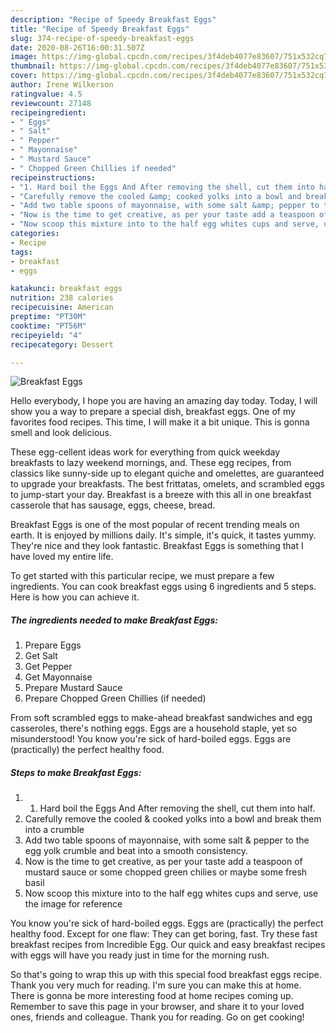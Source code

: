 ```yaml
---
description: "Recipe of Speedy Breakfast Eggs"
title: "Recipe of Speedy Breakfast Eggs"
slug: 374-recipe-of-speedy-breakfast-eggs
date: 2020-08-26T16:00:31.507Z
image: https://img-global.cpcdn.com/recipes/3f4deb4077e83607/751x532cq70/breakfast-eggs-recipe-main-photo.jpg
thumbnail: https://img-global.cpcdn.com/recipes/3f4deb4077e83607/751x532cq70/breakfast-eggs-recipe-main-photo.jpg
cover: https://img-global.cpcdn.com/recipes/3f4deb4077e83607/751x532cq70/breakfast-eggs-recipe-main-photo.jpg
author: Irene Wilkerson
ratingvalue: 4.5
reviewcount: 27148
recipeingredient:
- " Eggs"
- " Salt"
- " Pepper"
- " Mayonnaise"
- " Mustard Sauce"
- " Chopped Green Chillies if needed"
recipeinstructions:
- "1. Hard boil the Eggs And After removing the shell, cut them into half."
- "Carefully remove the cooled &amp; cooked yolks into a bowl and break them into a crumble"
- "Add two table spoons of mayonnaise, with some salt &amp; pepper to the egg yolk crumble and beat into a smooth consistency."
- "Now is the time to get creative, as per your taste add a teaspoon of mustard sauce or some chopped green chilies or maybe some fresh basil"
- "Now scoop this mixture into to the half egg whites cups and serve, use the image for reference"
categories:
- Recipe
tags:
- breakfast
- eggs

katakunci: breakfast eggs 
nutrition: 238 calories
recipecuisine: American
preptime: "PT30M"
cooktime: "PT56M"
recipeyield: "4"
recipecategory: Dessert

---
```



![Breakfast Eggs](https://img-global.cpcdn.com/recipes/3f4deb4077e83607/751x532cq70/breakfast-eggs-recipe-main-photo.jpg)

Hello everybody, I hope you are having an amazing day today. Today, I will show you a way to prepare a special dish, breakfast eggs. One of my favorites food recipes. This time, I will make it a bit unique. This is gonna smell and look delicious.

These egg-cellent ideas work for everything from quick weekday breakfasts to lazy weekend mornings, and. These egg recipes, from classics like sunny-side up to elegant quiche and omelettes, are guaranteed to upgrade your breakfasts. The best frittatas, omelets, and scrambled eggs to jump-start your day. Breakfast is a breeze with this all in one breakfast casserole that has sausage, eggs, cheese, bread.

Breakfast Eggs is one of the most popular of recent trending meals on earth. It is enjoyed by millions daily. It's simple, it's quick, it tastes yummy. They're nice and they look fantastic. Breakfast Eggs is something that I have loved my entire life.


To get started with this particular recipe, we must prepare a few ingredients. You can cook breakfast eggs using 6 ingredients and 5 steps. Here is how you can achieve it.

<!--inarticleads1-->

##### The ingredients needed to make Breakfast Eggs:

1. Prepare  Eggs
1. Get  Salt
1. Get  Pepper
1. Get  Mayonnaise
1. Prepare  Mustard Sauce
1. Prepare  Chopped Green Chillies (if needed)


From soft scrambled eggs to make-ahead breakfast sandwiches and egg casseroles, there&#39;s nothing eggs. Eggs are a household staple, yet so misunderstood! You know you&#39;re sick of hard-boiled eggs. Eggs are (practically) the perfect healthy food. 

<!--inarticleads2-->

##### Steps to make Breakfast Eggs:

1. 1. Hard boil the Eggs And After removing the shell, cut them into half.
1. Carefully remove the cooled &amp; cooked yolks into a bowl and break them into a crumble
1. Add two table spoons of mayonnaise, with some salt &amp; pepper to the egg yolk crumble and beat into a smooth consistency.
1. Now is the time to get creative, as per your taste add a teaspoon of mustard sauce or some chopped green chilies or maybe some fresh basil
1. Now scoop this mixture into to the half egg whites cups and serve, use the image for reference


You know you&#39;re sick of hard-boiled eggs. Eggs are (practically) the perfect healthy food. Except for one flaw: They can get boring, fast. Try these fast breakfast recipes from Incredible Egg. Our quick and easy breakfast recipes with eggs will have you ready just in time for the morning rush. 

So that's going to wrap this up with this special food breakfast eggs recipe. Thank you very much for reading. I'm sure you can make this at home. There is gonna be more interesting food at home recipes coming up. Remember to save this page in your browser, and share it to your loved ones, friends and colleague. Thank you for reading. Go on get cooking!
